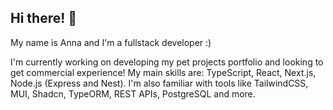 ## Hi there! 👋
My name is Anna and I'm a fullstack developer :)

I'm currently working on developing my pet projects portfolio and looking to get commercial experience! 
My main skills are: TypeScript, React, Next.js, Node.js (Express and Nest). 
I'm also familiar with tools like TailwindCSS, MUI, Shadcn, TypeORM, REST APIs, PostgreSQL and more. 


